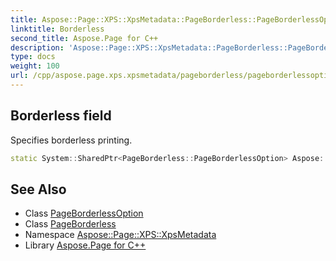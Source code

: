 ```yaml
---
title: Aspose::Page::XPS::XpsMetadata::PageBorderless::PageBorderlessOption::Borderless field
linktitle: Borderless
second_title: Aspose.Page for C++
description: 'Aspose::Page::XPS::XpsMetadata::PageBorderless::PageBorderlessOption::Borderless field. Specifies borderless printing in C++.'
type: docs
weight: 100
url: /cpp/aspose.page.xps.xpsmetadata/pageborderless/pageborderlessoption/borderless/
---
```

## Borderless field


Specifies borderless printing.

```cpp
static System::SharedPtr<PageBorderless::PageBorderlessOption> Aspose::Page::XPS::XpsMetadata::PageBorderless::PageBorderlessOption::Borderless
```

## See Also

* Class [PageBorderlessOption](../)
* Class [PageBorderless](../../)
* Namespace [Aspose::Page::XPS::XpsMetadata](../../../)
* Library [Aspose.Page for C++](../../../../)
